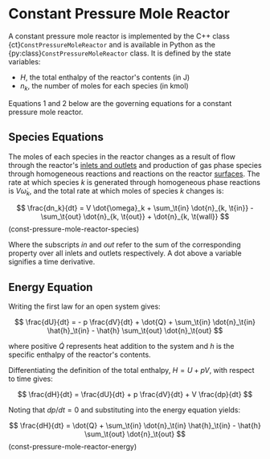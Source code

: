 ```{py:currentmodule} cantera
```

# Constant Pressure Mole Reactor

A constant pressure mole reactor is implemented by the C++ class
{ct}`ConstPressureMoleReactor` and is available in Python as the
{py:class}`ConstPressureMoleReactor` class. It is defined by the state variables:

- $H$, the total enthalpy of the reactor's contents (in J)
- $n_k$, the number of moles for each species (in kmol)

Equations 1 and 2 below are the governing equations for a constant pressure mole
reactor.

## Species Equations

The moles of each species in the reactor changes as a result of flow through the
reactor's [inlets and outlets](sec-flow-device) and production of gas phase species
through homogeneous reactions and reactions on the reactor
[surfaces](sec-reactor-surface). The rate at which species $k$ is generated through
homogeneous phase reactions is $V \dot{\omega}_k$, and the total rate at which moles of
species $k$ changes is:

$$
\frac{dn_k}{dt} = V \dot{\omega}_k + \sum_\t{in} \dot{n}_{k, \t{in}}
                  - \sum_\t{out} \dot{n}_{k, \t{out}} + \dot{n}_{k, \t{wall}}
$$ (const-pressure-mole-reactor-species)

Where the subscripts *in* and *out* refer to the sum of the corresponding property over
all inlets and outlets respectively. A dot above a variable signifies a time derivative.

## Energy Equation

Writing the first law for an open system gives:

$$
\frac{dU}{dt} = - p \frac{dV}{dt} + \dot{Q} + \sum_\t{in} \dot{n}_\t{in} \hat{h}_\t{in}
    - \hat{h} \sum_\t{out} \dot{n}_\t{out}
$$

where positive $\dot{Q}$ represents heat addition to the system and $h$ is the specific
enthalpy of the reactor's contents.

Differentiating the definition of the total enthalpy, $H = U + pV$, with respect to time
gives:

$$  \frac{dH}{dt} = \frac{dU}{dt} + p \frac{dV}{dt} + V \frac{dp}{dt}  $$

Noting that $dp/dt = 0$ and substituting into the energy equation yields:

$$
\frac{dH}{dt} = \dot{Q} + \sum_\t{in} \dot{n}_\t{in} \hat{h}_\t{in}
                - \hat{h} \sum_\t{out} \dot{n}_\t{out}
$$ (const-pressure-mole-reactor-energy)
